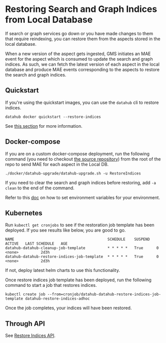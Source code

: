 # Restoring Search and Graph Indices from Local Database

If search or graph services go down or you have made changes to them that require reindexing, you can restore them from
the aspects stored in the local database.

When a new version of the aspect gets ingested, GMS initiates an MAE event for the aspect which is consumed to update
the search and graph indices. As such, we can fetch the latest version of each aspect in the local database and produce
MAE events corresponding to the aspects to restore the search and graph indices.

## Quickstart

If you're using the quickstart images, you can use the `datahub` cli to restore indices.

```
datahub docker quickstart --restore-indices
```
See [this section](../quickstart.md#restoring-only-the-index-use-with-care) for more information. 

## Docker-compose

If you are on a custom docker-compose deployment, run the following command (you need to checkout [the source repository](https://github.com/datahub-project/datahub)) from the root of the repo to send MAE for each aspect in the Local DB.

```
./docker/datahub-upgrade/datahub-upgrade.sh -u RestoreIndices
```

If you need to clear the search and graph indices before restoring, add `-a clean` to the end of the command.

Refer to this [doc](../../docker/datahub-upgrade/README.md#environment-variables) on how to set environment variables
for your environment.

## Kubernetes

Run `kubectl get cronjobs` to see if the restoration job template has been deployed. If you see results like below, you
are good to go.

```
NAME                                          SCHEDULE    SUSPEND   ACTIVE   LAST SCHEDULE   AGE
datahub-datahub-cleanup-job-template          * * * * *   True      0        <none>          2d3h
datahub-datahub-restore-indices-job-template  * * * * *   True      0        <none>          2d3h
```

If not, deploy latest helm charts to use this functionality.

Once restore indices job template has been deployed, run the following command to start a job that restores indices.

```
kubectl create job --from=cronjob/datahub-datahub-restore-indices-job-template datahub-restore-indices-adhoc
```

Once the job completes, your indices will have been restored. 

## Through API

See [Restore Indices API](../how/api/restli/restore-indices.md).